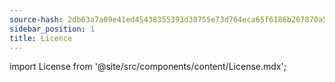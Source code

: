 ```yaml
---
source-hash: 2db63a7a09e41ed45438355393d30755e73d764eca65f6186b267870a55213e9
sidebar_position: 1
title: Licence
---
```


import License from '@site/src/components/content/License.mdx';

<License/>